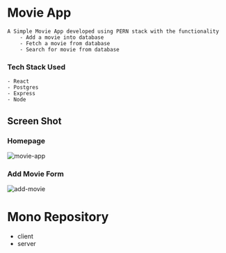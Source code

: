 # Movie App
    A Simple Movie App developed using PERN stack with the functionality 
        - Add a movie into database
        - Fetch a movie from database
        - Search for movie from database

### Tech Stack Used
    - React
    - Postgres
    - Express
    - Node
  
## Screen Shot

### Homepage
![movie-app](https://user-images.githubusercontent.com/93177337/139305542-64c80736-7068-4993-b00c-f19fee6a3a4e.jpg)

### Add Movie Form
![add-movie](https://user-images.githubusercontent.com/93177337/139305709-7ffd691b-e29a-4c46-ad0b-5471b0bf4412.jpg)

# Mono Repository

- client
- server

